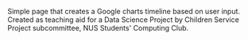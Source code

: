 Simple page that creates a Google charts timeline based on user input. 
Created as teaching aid for a Data Science Project by Children Service Project subcommittee, NUS Students' Computing Club.
